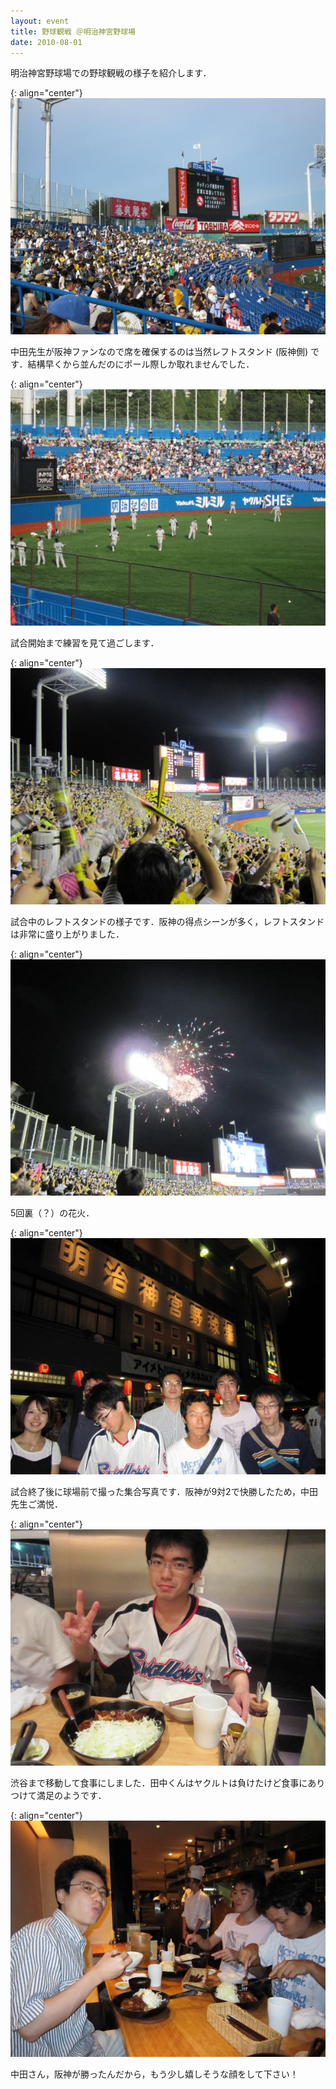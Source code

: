 ```yaml
---
layout: event
title: 野球観戦 ＠明治神宮野球場
date: 2010-08-01
---
```


明治神宮野球場での野球観戦の様子を紹介します．

{: align="center"}
![試合前](/images/events/008/01.jpg)

中田先生が阪神ファンなので席を確保するのは当然レフトスタンド (阪神側) です．結構早くから並んだのにポール際しか取れませんでした．

{: align="center"}
![阪神練習中](/images/events/008/02.jpg)

試合開始まで練習を見て過ごします．

{: align="center"}
![試合中](/images/events/008/03.jpg)

試合中のレフトスタンドの様子です．阪神の得点シーンが多く，レフトスタンドは非常に盛り上がりました．

{: align="center"}
![花火](/images/events/008/04.jpg)

5回裏（？）の花火．

{: align="center"}
![集合写真](/images/events/008/05.jpg)

試合終了後に球場前で撮った集合写真です．阪神が9対2で快勝したため，中田先生ご満悦．

{: align="center"}
![食事1](/images/events/008/06.jpg)

渋谷まで移動して食事にしました．田中くんはヤクルトは負けたけど食事にありつけて満足のようです．

{: align="center"}
![食事2](/images/events/008/07.jpg)

中田さん，阪神が勝ったんだから，もう少し嬉しそうな顔をして下さい！
